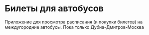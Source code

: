 # Билеты для автобусов
Приложение для просмотра расписания (и покупки билетов) на междугородние автобусы. 
Пока только Дубна-Дмитров-Москва

